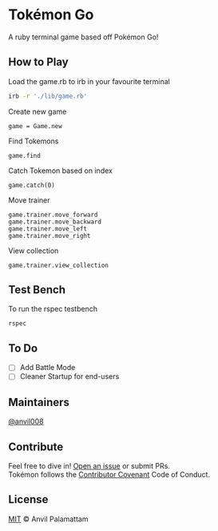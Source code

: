 # Tokémon Go

A ruby terminal game based off Pokémon Go!

## How to Play

Load the game.rb to irb in your favourite terminal  
```bash
irb -r './lib/game.rb'  
```

Create new game  
```
game = Game.new
```

Find Tokemons  
```
game.find
```

Catch Tokemon based on index  
```
game.catch(0)
```

Move trainer  
```
game.trainer.move_forward  
game.trainer.move_backward  
game.trainer.move_left  
game.trainer.move_right  
```

View collection  
```
game.trainer.view_collection
```

## Test Bench

To run the rspec testbench  
```
rspec
```

## To Do

- [ ] Add Battle Mode
- [ ] Cleaner Startup for end-users

## Maintainers

[@anvil008](https://github.com/anvil008)

## Contribute

Feel free to dive in! [Open an issue](https://github.com/anvil008/tokemons/issues/new) or submit PRs.  
Tokémon follows the [Contributor Covenant](http://contributor-covenant.org/version/1/3/0/) Code of Conduct.

## License

[MIT](LICENSE) © Anvil Palamattam
